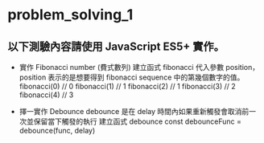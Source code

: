 # problem_solving_1
## 以下測驗內容請使用 JavaScript ES5+ 實作。

- 實作 Fibonacci number (費式數列)
建立函式 fibonacci 代入參數 position，position 表示的是想要得到 fibonacci
sequence 中的第幾個數字的值。
fibonacci(0) // 0
fibonacci(1) // 1
fibonacci(2) // 1
fibonacci(3) // 2
fibonacci(4) // 3

- 擇一實作 Debounce 
debounce 是在 delay 時間內如果重新觸發會取消前一次並保留當下觸發的執行
建立函式 debounce
const debounceFunc = debounce(func, delay)
